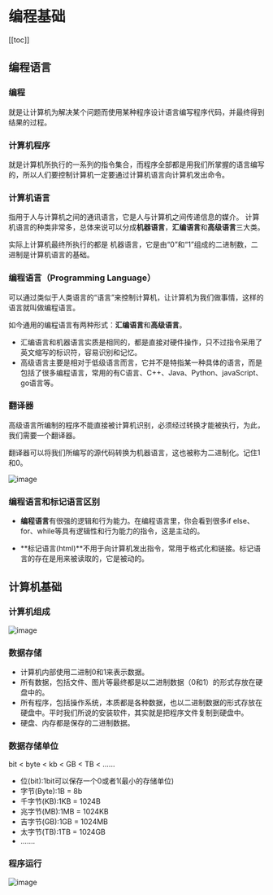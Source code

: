
#   编程基础

[[toc]]

## 编程语言

### 编程

就是让计算机为解决某个问题而使用某种程序设计语言编写程序代码，并最终得到结果的过程。

### 计算机程序

就是计算机所执行的一系列的指令集合，而程序全部都是用我们所掌握的语言编写的，所以人们要控制计算机一定要通过计算机语言向计算机发出命令。

### 计算机语言

指用于人与计算机之间的通讯语言，它是人与计算机之间传递信息的媒介。
计算机语言的种类非常多，总体来说可以分成**机器语言**，**汇编语言**和**高级语言**三大类。

实际上计算机最终所执行的都是 机器语言，它是由“0”和“1”组成的二进制数，二进制是计算机语言的基础。

### 编程语言（Programming Language）
可以通过类似于人类语言的“语言”来控制计算机，让计算机为我们做事情，这样的语言就叫做编程语言。

如今通用的编程语言有两种形式：**汇编语言**和**高级语言**。
- 汇编语言和机器语言实质是相同的，都是直接对硬件操作，只不过指令采用了英文缩写的标识符，容易识别和记忆。
- 高级语言主要是相对于低级语言而言，它并不是特指某一种具体的语言，而是包括了很多编程语言，常用的有C语言、C++、Java、Python、javaScript、go语言等。

### 翻译器
高级语言所编制的程序不能直接被计算机识别，必须经过转换才能被执行，为此，我们需要一个翻译器。

翻译器可以将我们所编写的源代码转换为机器语言，这也被称为二进制化。记住1和0。

![image](/javaScript/language.png)

### 编程语言和标记语言区别
- **编程语言**有很强的逻辑和行为能力。在编程语言里，你会看到很多if else、for、while等具有逻辑性和行为能力的指令，这是主动的。

- **标记语言(html)**不用于向计算机发出指令，常用于格式化和链接。标记语言的存在是用来被读取的，它是被动的。

## 计算机基础

### 计算机组成
![image](/javaScript/integrant.png)

### 数据存储

- 计算机内部使用二进制0和1来表示数据。
- 所有数据，包括文件、图片等最终都是以二进制数据（0和1）的形式存放在硬盘中的。
- 所有程序，包括操作系统，本质都是各种数据，也以二进制数据的形式存放在硬盘中。平时我们所说的安装软件，其实就是把程序文件复制到硬盘中。
- 硬盘、内存都是保存的二进制数据。

### 数据存储单位

bit < byte < kb < GB < TB < ......
- 位(bit):1bit可以保存一个0或者1(最小的存储单位)
- 字节(Byte):1B = 8b
- 千字节(KB):1KB = 1024B
- 兆字节(MB):1MB = 1024KB
- 吉字节(GB):1GB = 1024MB
- 太字节(TB):1TB = 1024GB
- .......

### 程序运行

![image](/javaScript/operation.png)


